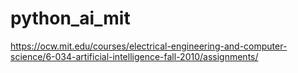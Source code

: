# python_ai_mit
https://ocw.mit.edu/courses/electrical-engineering-and-computer-science/6-034-artificial-intelligence-fall-2010/assignments/
